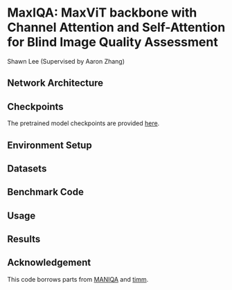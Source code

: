 # MaxIQA: MaxViT backbone with Channel Attention and Self-Attention for Blind Image Quality Assessment

Shawn Lee (Supervised by Aaron Zhang)

## Network Architecture

## Checkpoints
The pretrained model checkpoints are provided [here](https://drive.google.com/drive/folders/1fFv3BFGcDvrerYEMK9wWPuJzqtF9aRN_?usp=drive_link).

## Environment Setup

## Datasets


## Benchmark Code


## Usage

## Results

## Acknowledgement
This code borrows parts from [MANIQA](https://github.com/IIGROUP/MANIQA#) and [timm](https://github.com/rwightman/pytorch-image-models).

